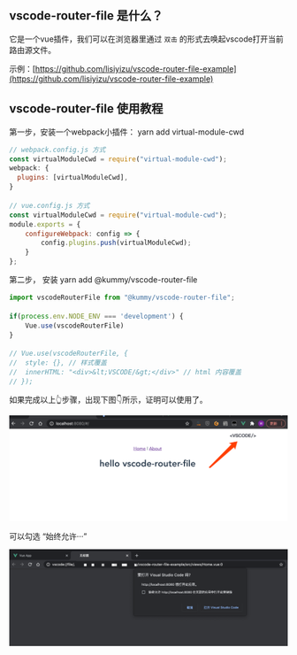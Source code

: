 ## vscode-router-file 是什么？

它是一个vue插件，我们可以在浏览器里通过 `双击` 的形式去唤起vscode打开当前路由源文件。

示例：[https://github.com/lisiyizu/vscode-router-file-example](https://github.com/lisiyizu/vscode-router-file-example)

## vscode-router-file 使用教程

第一步，安装一个webpack小插件： yarn add virtual-module-cwd

```javascript
// webpack.config.js 方式
const virtualModuleCwd = require("virtual-module-cwd");
webpack: {
  plugins: [virtualModuleCwd],
}
 
// vue.config.js 方式
const virtualModuleCwd = require("virtual-module-cwd");
module.exports = {
    configureWebpack: config => {
        config.plugins.push(virtualModuleCwd);
    }
};
```

第二步， 安装  yarn add @kummy/vscode-router-file
```javascript
import vscodeRouterFile from "@kummy/vscode-router-file";

if(process.env.NODE_ENV === 'development') {
	Vue.use(vscodeRouterFile)
}	

// Vue.use(vscodeRouterFile, {
// 	style: {}, // 样式覆盖
//  innerHTML: "<div>&lt;VSCODE/&gt;</div>" // html 内容覆盖
// });
```

如果完成以上👆步骤，出现下图👇所示，证明可以使用了。

![](preview1.png)

可以勾选 “始终允许···”

![](preview2.png)